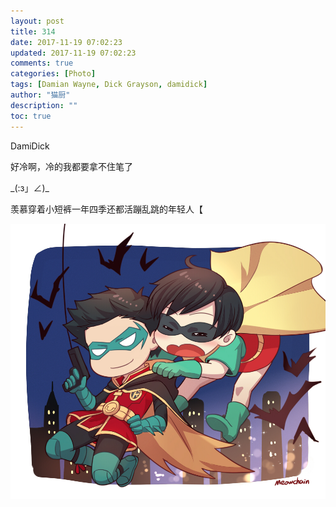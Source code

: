 ```yaml
---
layout: post
title: 314
date: 2017-11-19 07:02:23
updated: 2017-11-19 07:02:23
comments: true
categories: [Photo]
tags: [Damian Wayne, Dick Grayson, damidick]
author: "猫厨"
description: ""
toc: true
---
```


<p>DamiDick</p> 
<p>好冷啊，冷的我都要拿不住笔了</p> 
<p>_(:з」∠)_</p> 
<p>羡慕穿着小短裤一年四季还都活蹦乱跳的年轻人【</p>

![](https://raw.githubusercontent.com/alicewish/meowchain247/master/img_cVZNdzJtQk9JV2Yxcy8vOHlIamFXQ2xVdG5ENEVTUzd6NTZPZC90ZTFKWTRPNHc4a0pnOFF3PT0.jpg)